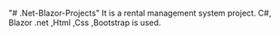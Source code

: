 "# .Net-Blazor-Projects" 
It is a rental management system project. C#, Blazor .net ,Html ,Css ,Bootstrap is used.

